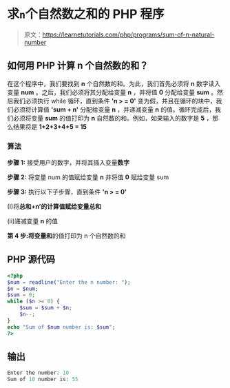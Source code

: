 # 求`n`个自然数之和的 PHP 程序

> 原文：<https://learnetutorials.com/php/programs/sum-of-n-natural-number>

## 如何用 PHP 计算 n 个自然数的和？

在这个程序中，我们要找到 **n** 个自然数的和。为此，我们首先必须将 **n** 数字读入变量 **num** 。之后，我们必须将其分配给变量 **n** ，并将值 **0** 分配给变量 **sum** 。然后我们必须执行 while 循环，直到条件 **'n > = 0'** 变为假，并且在循环的块中，我们必须将计算值 **'sum + n'** 分配给变量 **n** ，并递减变量 **n** 的值。循环完成后，我们必须将变量 **sum** 的值打印为 **n** 自然数的和。例如，如果输入的数字是 **5** ，那么结果将是 **1+2+3+4+5 = 15**

### 算法

**步骤 1:** 接受用户的数字，并将其插入变量**数字**

**步骤 2:** 将变量 num 的值赋给变量 **n** 并将值 **0** 赋给变量 sum

**步骤 3:** 执行以下子步骤，直到条件 **'n > = 0'**

(I)将**总和+n’**的计算值赋给变量**总和**

(ii)递减变量 **n** 的值

**第 4 步:**将变量**和**的值打印为 n 个自然数的和

## PHP 源代码

```php
<?php
$num = readline("Enter the n number: ");
$n = $num;
$sum = 0;
while ($n >= 0) {
    $sum = $sum + $n;
    $n--;
}
echo "Sum of $num number is: $sum";
?>

```

## 输出

```php
Enter the number: 10
Sum of 10 number is: 55
```